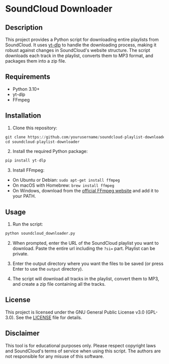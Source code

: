 # SoundCloud Downloader

## Description

This project provides a Python script for downloading entire playlists from SoundCloud. It uses [yt-dlp](https://github.com/yt-dlp/yt-dlp) to handle the downloading process, making it robust against changes in SoundCloud's website structure. The script downloads each track in the playlist, converts them to MP3 format, and packages them into a zip file.

## Requirements

- Python 3.10+
- yt-dlp
- FFmpeg

## Installation

1. Clone this repository:
```python
git clone https://github.com/yourusername/soundcloud-playlist-downloader.git
cd soundcloud-playlist-downloader
```

2. Install the required Python package:
```python
pip install yt-dlp
```

3. Install FFmpeg:
- On Ubuntu or Debian: `sudo apt-get install ffmpeg`
- On macOS with Homebrew: `brew install ffmpeg`
- On Windows, download from the [official FFmpeg website](https://www.ffmpeg.org/download.html) and add it to your PATH.

## Usage

1. Run the script:

```python
python soundcloud_downloader.py
```

2. When prompted, enter the URL of the SoundCloud playlist you want to download. Paste the entire url including the `?si=` part. Playlist can be private.

3. Enter the output directory where you want the files to be saved (or press Enter to use the `output` directory).

4. The script will download all tracks in the playlist, convert them to MP3, and create a zip file containing all the tracks.


## License

This project is licensed under the GNU General Public License v3.0 (GPL-3.0). See the [LICENSE](./LICENSE) file for details.

## Disclaimer

This tool is for educational purposes only. Please respect copyright laws and SoundCloud's terms of service when using this script. The authors are not responsible for any misuse of this software.